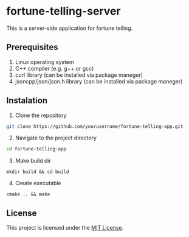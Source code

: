 # fortune-telling-server

This is a server-side application for fortune telling.

## Prerequisites
1. Linux operating system
2. C++ compiler (e.g. g++ or gcc)
3. curl library (can be installed via package maneger)
4. jsoncpp/json/json.h library (can be installed via package maneger)

## Instalation
1. Clone the repository
```bash
git clone https://github.com/yourusername/fortune-telling-app.git
```
2. Navigate to the project directory
```bash
cd fortune-telling-app
```
3. Make build dir
```
mkdir build && cd build
```
4. Create executable
```
cmake .. && make
```

## License
This project is licensed under the [MIT License](LICENSE).
